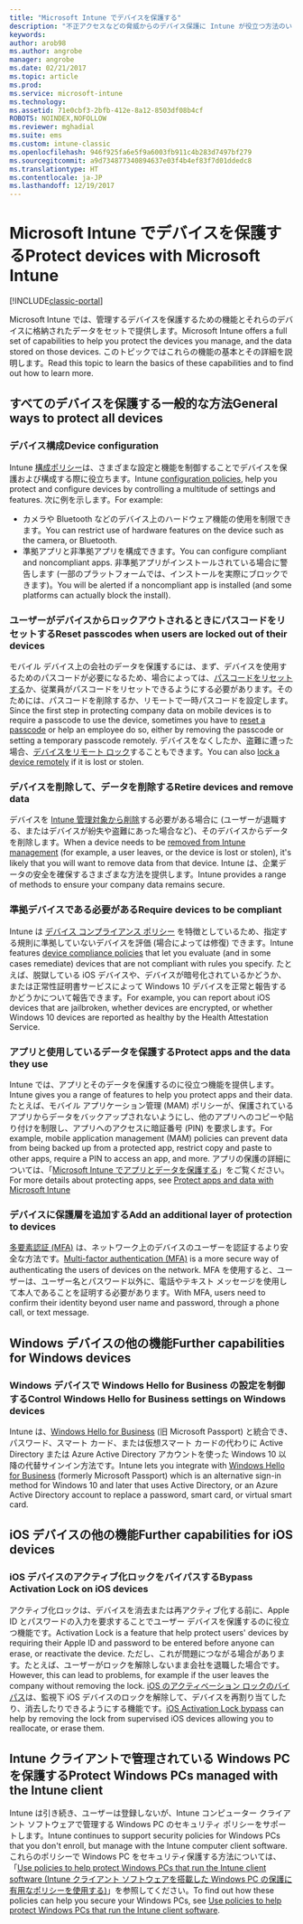 ```yaml
---
title: "Microsoft Intune でデバイスを保護する"
description: "不正アクセスなどの脅威からのデバイス保護に Intune が役立つ方法のいくつかについて説明します。"
keywords: 
author: arob98
ms.author: angrobe
manager: angrobe
ms.date: 02/21/2017
ms.topic: article
ms.prod: 
ms.service: microsoft-intune
ms.technology: 
ms.assetid: 71e0cbf3-2bfb-412e-8a12-8503df08b4cf
ROBOTS: NOINDEX,NOFOLLOW
ms.reviewer: mghadial
ms.suite: ems
ms.custom: intune-classic
ms.openlocfilehash: 946f925fa6e5f9a6003fb911c4b283d7497bf279
ms.sourcegitcommit: a9d734877340894637e03f4b4ef83f7d01ddedc8
ms.translationtype: HT
ms.contentlocale: ja-JP
ms.lasthandoff: 12/19/2017
---
```

# <a name="protect-devices-with-microsoft-intune"></a><span data-ttu-id="815ff-103">Microsoft Intune でデバイスを保護する</span><span class="sxs-lookup"><span data-stu-id="815ff-103">Protect devices with Microsoft Intune</span></span>

[!INCLUDE[classic-portal](../includes/classic-portal.md)]

<span data-ttu-id="815ff-104">Microsoft Intune では、管理するデバイスを保護するための機能とそれらのデバイスに格納されたデータをセットで提供します。</span><span class="sxs-lookup"><span data-stu-id="815ff-104">Microsoft Intune offers a full set of capabilities to help you protect the devices you manage, and the data stored on those devices.</span></span> <span data-ttu-id="815ff-105">このトピックではこれらの機能の基本とその詳細を説明します。</span><span class="sxs-lookup"><span data-stu-id="815ff-105">Read this topic to learn the basics of these capabilities and to find out how to learn more.</span></span>

## <a name="general-ways-to-protect-all-devices"></a><span data-ttu-id="815ff-106">すべてのデバイスを保護する一般的な方法</span><span class="sxs-lookup"><span data-stu-id="815ff-106">General ways to protect all devices</span></span>

### <a name="device-configuration"></a><span data-ttu-id="815ff-107">デバイス構成</span><span class="sxs-lookup"><span data-stu-id="815ff-107">Device configuration</span></span>
<span data-ttu-id="815ff-108">Intune [構成ポリシー](manage-settings-and-features-on-your-devices-with-microsoft-intune-policies.md)は、さまざまな設定と機能を制御することでデバイスを保護および構成する際に役立ちます。</span><span class="sxs-lookup"><span data-stu-id="815ff-108">Intune [configuration policies](manage-settings-and-features-on-your-devices-with-microsoft-intune-policies.md), help you protect and configure devices by controlling a multitude of settings and features.</span></span> <span data-ttu-id="815ff-109">次に例を示します。</span><span class="sxs-lookup"><span data-stu-id="815ff-109">For example:</span></span>
- <span data-ttu-id="815ff-110">カメラや Bluetooth などのデバイス上のハードウェア機能の使用を制限できます。</span><span class="sxs-lookup"><span data-stu-id="815ff-110">You can restrict use of hardware features on the device such as the camera, or Bluetooth.</span></span>
- <span data-ttu-id="815ff-111">準拠アプリと非準拠アプリを構成できます。</span><span class="sxs-lookup"><span data-stu-id="815ff-111">You can configure compliant and noncompliant apps.</span></span> <span data-ttu-id="815ff-112">非準拠アプリがインストールされている場合に警告します (一部のプラットフォームでは、インストールを実際にブロックできます)。</span><span class="sxs-lookup"><span data-stu-id="815ff-112">You will be alerted if a noncompliant app is installed (and some platforms can actually block the install).</span></span>

### <a name="reset-passcodes-when-users-are-locked-out-of-their-devices"></a><span data-ttu-id="815ff-113">ユーザーがデバイスからロックアウトされるときにパスコードをリセットする</span><span class="sxs-lookup"><span data-stu-id="815ff-113">Reset passcodes when users are locked out of their devices</span></span>
<span data-ttu-id="815ff-114">モバイル デバイス上の会社のデータを保護するには、まず、デバイスを使用するためのパスコードが必要になるため、場合によっては、[パスコードをリセットする](use-remote-lock-and-passcode-reset-in-microsoft-intune.md)か、従業員がパスコードをリセットできるようにする必要があります。そのためには、パスコードを削除するか、リモートで一時パスコードを設定します。</span><span class="sxs-lookup"><span data-stu-id="815ff-114">Since the first step in protecting company data on mobile devices is to require a passcode to use the device, sometimes you have to [reset a passcode](use-remote-lock-and-passcode-reset-in-microsoft-intune.md) or help an employee do so, either by removing the passcode or setting a temporary passcode remotely.</span></span> <span data-ttu-id="815ff-115">デバイスをなくしたか、盗難に遭った場合、[デバイスをリモート ロック](use-remote-lock-and-passcode-reset-in-microsoft-intune.md)することもできます。</span><span class="sxs-lookup"><span data-stu-id="815ff-115">You can also [lock a device remotely](use-remote-lock-and-passcode-reset-in-microsoft-intune.md) if it is lost or stolen.</span></span>

### <a name="retire-devices-and-remove-data"></a><span data-ttu-id="815ff-116">デバイスを削除して、データを削除する</span><span class="sxs-lookup"><span data-stu-id="815ff-116">Retire devices and remove data</span></span>
<span data-ttu-id="815ff-117">デバイスを [Intune 管理対象から削除](retire-devices-from-microsoft-intune-management.md)する必要がある場合に (ユーザーが退職する、またはデバイスが紛失や盗難にあった場合など)、そのデバイスからデータを削除します。</span><span class="sxs-lookup"><span data-stu-id="815ff-117">When a device needs to be [removed from Intune management](retire-devices-from-microsoft-intune-management.md) (for example, a user leaves, or the device is lost or stolen), it's likely that you will want to remove data from that device.</span></span> <span data-ttu-id="815ff-118">Intune は、企業データの安全を確保するさまざまな方法を提供します。</span><span class="sxs-lookup"><span data-stu-id="815ff-118">Intune provides a range of methods to ensure your company data remains secure.</span></span>

### <a name="require-devices-to-be-compliant"></a><span data-ttu-id="815ff-119">準拠デバイスである必要がある</span><span class="sxs-lookup"><span data-stu-id="815ff-119">Require devices to be compliant</span></span>
<span data-ttu-id="815ff-120">Intune は [デバイス コンプライアンス ポリシー](introduction-to-device-compliance-policies-in-microsoft-intune.md) を特徴としているため、指定する規則に準拠していないデバイスを評価 (場合によっては修復) できます。</span><span class="sxs-lookup"><span data-stu-id="815ff-120">Intune features [device compliance policies](introduction-to-device-compliance-policies-in-microsoft-intune.md) that let you evaluate (and in some cases remediate) devices that are not compliant with rules you specify.</span></span> <span data-ttu-id="815ff-121">たとえば、脱獄している iOS デバイスや、デバイスが暗号化されているかどうか、または正常性証明書サービスによって Windows 10 デバイスを正常と報告するかどうかについて報告できます。</span><span class="sxs-lookup"><span data-stu-id="815ff-121">For example, you can report about iOS devices that are jailbroken, whether devices are encrypted, or whether Windows 10 devices are reported as healthy by the Health Attestation Service.</span></span>

### <a name="protect-apps-and-the-data-they-use"></a><span data-ttu-id="815ff-122">アプリと使用しているデータを保護する</span><span class="sxs-lookup"><span data-stu-id="815ff-122">Protect apps and the data they use</span></span>
<span data-ttu-id="815ff-123">Intune では、アプリとそのデータを保護するのに役立つ機能を提供します。</span><span class="sxs-lookup"><span data-stu-id="815ff-123">Intune gives you a range of features to help you protect apps and their data.</span></span> <span data-ttu-id="815ff-124">たとえば、モバイル アプリケーション管理 (MAM) ポリシーが、保護されているアプリからデータをバックアップされないようにし、他のアプリへのコピーや貼り付けを制限し、アプリへのアクセスに暗証番号 (PIN) を要求します。</span><span class="sxs-lookup"><span data-stu-id="815ff-124">For example, mobile application management (MAM) policies can prevent data from being backed up from a protected app, restrict copy and paste to other apps, require a PIN to access an app, and more.</span></span> <span data-ttu-id="815ff-125">アプリの保護の詳細については、「[Microsoft Intune でアプリとデータを保護する](protect-apps-and-data-with-microsoft-intune.md)」をご覧ください。</span><span class="sxs-lookup"><span data-stu-id="815ff-125">For more details about protecting apps, see [Protect apps and data with Microsoft Intune](protect-apps-and-data-with-microsoft-intune.md)</span></span>

### <a name="add-an-additional-layer-of-protection-to-devices"></a><span data-ttu-id="815ff-126">デバイスに保護層を追加する</span><span class="sxs-lookup"><span data-stu-id="815ff-126">Add an additional layer of protection to devices</span></span>
<span data-ttu-id="815ff-127">[多要素認証 (MFA)](multi-factor-authentication-azure-active-directory.md) は、ネットワーク上のデバイスのユーザーを認証するより安全な方法です。</span><span class="sxs-lookup"><span data-stu-id="815ff-127">[Multi-factor authentication (MFA)](multi-factor-authentication-azure-active-directory.md) is a more secure way of authenticating the users of devices on the network.</span></span>  <span data-ttu-id="815ff-128">MFA を使用すると、ユーザーは、ユーザー名とパスワード以外に、電話やテキスト メッセージを使用して本人であることを証明する必要があります。</span><span class="sxs-lookup"><span data-stu-id="815ff-128">With MFA, users need to confirm their identity beyond user name and password, through a phone call, or text message.</span></span>

## <a name="further-capabilities-for-windows-devices"></a><span data-ttu-id="815ff-129">Windows デバイスの他の機能</span><span class="sxs-lookup"><span data-stu-id="815ff-129">Further capabilities for Windows devices</span></span>

### <a name="control-windows-hello-for-business-settings-on-windows-devices"></a><span data-ttu-id="815ff-130">Windows デバイスで Windows Hello for Business の設定を制御する</span><span class="sxs-lookup"><span data-stu-id="815ff-130">Control Windows Hello for Business settings on Windows devices</span></span>
<span data-ttu-id="815ff-131">Intune は、[Windows Hello for Business](control-microsoft-passport-settings-on-devices-with-microsoft-intune.md) (旧 Microsoft Passport) と統合でき、パスワード、スマート カード、または仮想スマート カードの代わりに Active Directory または Azure Active Directory アカウントを使った Windows 10 以降の代替サインイン方法です。</span><span class="sxs-lookup"><span data-stu-id="815ff-131">Intune lets you integrate with [Windows Hello for Business](control-microsoft-passport-settings-on-devices-with-microsoft-intune.md) (formerly Microsoft Passport) which is an alternative sign-in method for Windows 10 and later that uses Active Directory, or an Azure Active Directory account to replace a password, smart card, or virtual smart card.</span></span>

## <a name="further-capabilities-for-ios-devices"></a><span data-ttu-id="815ff-132">iOS デバイスの他の機能</span><span class="sxs-lookup"><span data-stu-id="815ff-132">Further capabilities for iOS devices</span></span>

### <a name="bypass-activation-lock-on-ios-devices"></a><span data-ttu-id="815ff-133">iOS デバイスのアクティブ化ロックをバイパスする</span><span class="sxs-lookup"><span data-stu-id="815ff-133">Bypass Activation Lock on iOS devices</span></span>
<span data-ttu-id="815ff-134">アクティブ化ロックは、デバイスを消去または再アクティブ化する前に、Apple ID とパスワードの入力を要求することでユーザー デバイスを保護するのに役立つ機能です。</span><span class="sxs-lookup"><span data-stu-id="815ff-134">Activation Lock is a feature that help protect users' devices by requiring their Apple ID and password to be entered before anyone can erase, or reactivate the device.</span></span> <span data-ttu-id="815ff-135">ただし、これが問題につながる場合があります。たとえば、ユーザーがロックを解除しないまま会社を退職した場合です。</span><span class="sxs-lookup"><span data-stu-id="815ff-135">However, this can lead to problems, for example if the user leaves the company without removing the lock.</span></span> <span data-ttu-id="815ff-136">[iOS のアクティベーション ロックのバイパス](help-protect-ios-devices-with-activation-lock-bypass-for-microsoft-intune.md)は、監視下 iOS デバイスのロックを解除して、デバイスを再割り当てしたり、消去したりできるようにする機能です。</span><span class="sxs-lookup"><span data-stu-id="815ff-136">[iOS Activation Lock bypass](help-protect-ios-devices-with-activation-lock-bypass-for-microsoft-intune.md) can help by removing the lock from supervised iOS devices allowing you to reallocate, or erase them.</span></span>



## <a name="protect-windows-pcs-managed-with-the-intune-client"></a><span data-ttu-id="815ff-137">Intune クライアントで管理されている Windows PC を保護する</span><span class="sxs-lookup"><span data-stu-id="815ff-137">Protect Windows PCs managed with the Intune client</span></span>
<span data-ttu-id="815ff-138">Intune は引き続き、ユーザーは登録しないが、Intune コンピューター クライアント ソフトウェアで管理する Windows PC のセキュリティ ポリシーをサポートします。</span><span class="sxs-lookup"><span data-stu-id="815ff-138">Intune continues to support security policies for Windows PCs that you don't enroll, but manage with the Intune computer client software.</span></span> <span data-ttu-id="815ff-139">これらのポリシーで Windows PC をセキュリティ保護する方法については、「[Use policies to help protect Windows PCs that run the Intune client software (Intune クライアント ソフトウェアを搭載した Windows PC の保護に有用なポリシーを使用する)](policies-to-protect-windows-pcs-in-microsoft-intune.md)」を参照してください。</span><span class="sxs-lookup"><span data-stu-id="815ff-139">To find out how these policies can help you secure your Windows PCs, see [Use policies to help protect Windows PCs that run the Intune client software](policies-to-protect-windows-pcs-in-microsoft-intune.md).</span></span>
